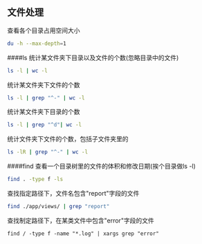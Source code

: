 文件处理
---------

查看各个目录占用空间大小
```sh
du -h --max-depth=1
```

####ls
统计某文件夹下目录以及文件的个数(忽略目录中的文件)
```sh
ls -l | wc -l
```
统计某文件夹下文件的个数
```sh
ls -l | grep "^-" | wc -l
```
统计某文件夹下目录的个数
```sh
ls -l | grep "^d"| wc -l
```
统计文件夹下文件的个数，包括子文件夹里的
```sh
ls -lR | grep "^-" | wc -l
```

####find
查看一个目录树里的文件的体积和修改日期(挨个目录做ls -l)
```sh
find . -type f -ls
```
查找指定路径下，文件名包含"report"字段的文件
```sh
find ./app/views/ | grep "report"
```
查找制定路径下，在某类文件中包含"error"字段的文件
```
find / -type f -name "*.log" | xargs grep "error"
```


